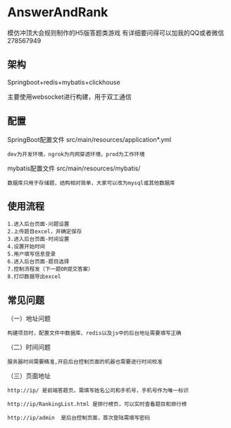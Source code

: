 # AnswerAndRank
模仿冲顶大会规则制作的H5版答题类游戏
有详细要问得可以加我的QQ或者微信
278567949


## 架构
Springboot+redis+mybatis+clickhouse

主要使用websocket进行构建，用于双工通信


## 配置
SpringBoot配置文件 src/main/resources/application*.yml

    dev为开发环境，ngrok为内网穿透环境，prod为工作环境

mybatis配置文件 src/main/resources/mybatis/

    数据库只用于存储题，结构相对简单，大家可以改为mysql或其他数据库

## 使用流程
    1.进入后台页面-问题设置
    2.上传题目excel，并确定保存
    3.进入后台页面-时间设置
    4.设置开始时间
    5.用户填写信息登录
    6.进入后台页面-题目选择
    7.控制流程发（下一题OR提交答案）
    8.打印数据导出excel


## 常见问题
（一）地址问题

    构建项目时，配置文件中数据库、redis以及js中的后台地址需要填写正确

（二）时间问题

    服务器时间需要精准,开启后台控制页面的机器也需要进行时间校准

（三）页面地址

    http://ip/ 是前端答题页，需填写姓名公司和手机号，手机号作为唯一标识

    http://ip/RankingList.html 是排行榜页，可以实时查看题目和排行榜

    http://ip/admin  是后台控制页面，首次登陆需填写密码


